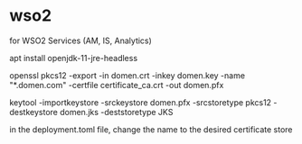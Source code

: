 # wso2
for WSO2 Services (AM, IS, Analytics)

apt install openjdk-11-jre-headless

openssl pkcs12 -export -in domen.crt -inkey domen.key -name "*.domen.com" -certfile certificate_ca.crt -out domen.pfx

keytool -importkeystore -srckeystore domen.pfx -srcstoretype pkcs12 -destkeystore domen.jks -deststoretype JKS

in the deployment.toml file, change the name to the desired certificate store
